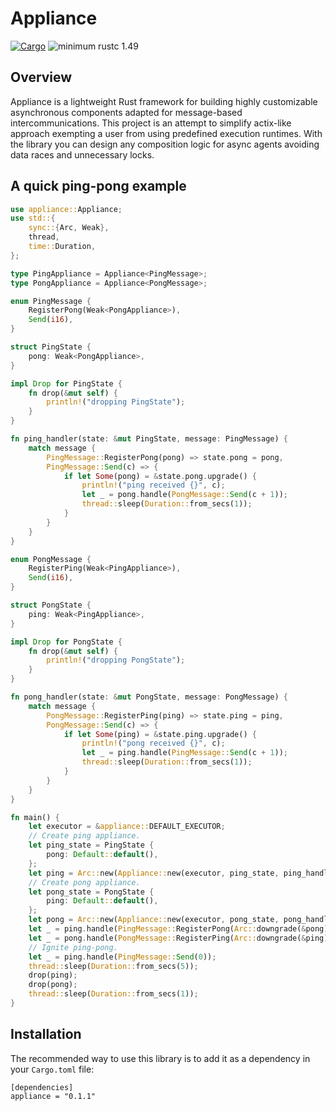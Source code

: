 # Appliance

[![Cargo](https://img.shields.io/crates/v/appliance.svg)](https://crates.io/crates/appliance)
![minimum rustc 1.49](https://img.shields.io/badge/rustc-1.49+-red.svg)

## Overview

Appliance is a lightweight Rust framework for building highly customizable asynchronous components adapted for message-based intercommunications. This project is an attempt to simplify actix-like approach exempting a user from using predefined execution runtimes. With the library you can design any composition logic for async agents avoiding data races and unnecessary locks.

## A quick ping-pong example

```rust
use appliance::Appliance;
use std::{
    sync::{Arc, Weak},
    thread,
    time::Duration,
};

type PingAppliance = Appliance<PingMessage>;
type PongAppliance = Appliance<PongMessage>;

enum PingMessage {
    RegisterPong(Weak<PongAppliance>),
    Send(i16),
}

struct PingState {
    pong: Weak<PongAppliance>,
}

impl Drop for PingState {
    fn drop(&mut self) {
        println!("dropping PingState");
    }
}

fn ping_handler(state: &mut PingState, message: PingMessage) {
    match message {
        PingMessage::RegisterPong(pong) => state.pong = pong,
        PingMessage::Send(c) => {
            if let Some(pong) = &state.pong.upgrade() {
                println!("ping received {}", c);
                let _ = pong.handle(PongMessage::Send(c + 1));
                thread::sleep(Duration::from_secs(1));
            }
        }
    }
}

enum PongMessage {
    RegisterPing(Weak<PingAppliance>),
    Send(i16),
}

struct PongState {
    ping: Weak<PingAppliance>,
}

impl Drop for PongState {
    fn drop(&mut self) {
        println!("dropping PongState");
    }
}

fn pong_handler(state: &mut PongState, message: PongMessage) {
    match message {
        PongMessage::RegisterPing(ping) => state.ping = ping,
        PongMessage::Send(c) => {
            if let Some(ping) = &state.ping.upgrade() {
                println!("pong received {}", c);
                let _ = ping.handle(PingMessage::Send(c + 1));
                thread::sleep(Duration::from_secs(1));
            }
        }
    }
}

fn main() {
    let executor = &appliance::DEFAULT_EXECUTOR;
    // Create ping appliance.
    let ping_state = PingState {
        pong: Default::default(),
    };
    let ping = Arc::new(Appliance::new(executor, ping_state, ping_handler, None));
    // Create pong appliance.
    let pong_state = PongState {
        ping: Default::default(),
    };
    let pong = Arc::new(Appliance::new(executor, pong_state, pong_handler, None));
    let _ = ping.handle(PingMessage::RegisterPong(Arc::downgrade(&pong)));
    let _ = pong.handle(PongMessage::RegisterPing(Arc::downgrade(&ping)));
    // Ignite ping-pong.
    let _ = ping.handle(PingMessage::Send(0));
    thread::sleep(Duration::from_secs(5));
    drop(ping);
    drop(pong);
    thread::sleep(Duration::from_secs(1));
}
```

## Installation

The recommended way to use this library is to add it as a dependency in your `Cargo.toml` file:

```
[dependencies]
appliance = "0.1.1"
```
